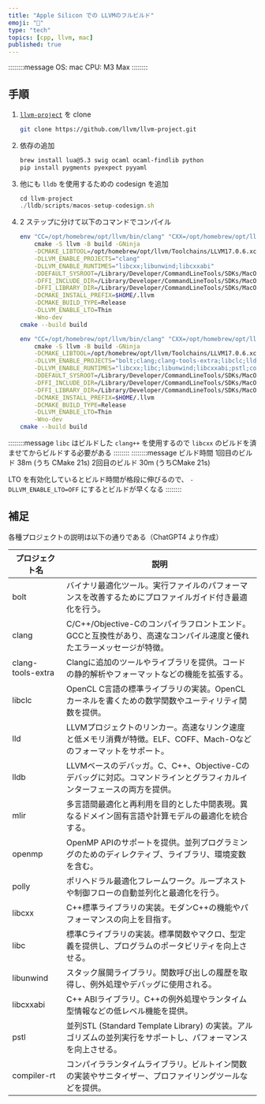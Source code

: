 ```yaml
---
title: "Apple Silicon での LLVMのフルビルド"
emoji: "📔"
type: "tech"
topics: [cpp, llvm, mac]
published: true
---
```


::::::::message
OS: mac
CPU: M3 Max
::::::::

## 手順

1. [`llvm-project`](https://github.com/llvm/llvm-project) を clone

    ```bash
    git clone https://github.com/llvm/llvm-project.git
    ```
1. 依存の追加

    ```bash
    brew install lua@5.3 swig ocaml ocaml-findlib python
    pip install pygments pyexpect pyyaml
    ```
1. 他にも `lldb` を使用するための codesign を追加

    ```javascript
    cd llvm-project
    ./lldb/scripts/macos-setup-codesign.sh
    ```
1. 2 ステップに分けて以下のコマンドでコンパイル

    ```bash
    env "CC=/opt/homebrew/opt/llvm/bin/clang" "CXX=/opt/homebrew/opt/llvm/bin/clang++"                        \
        cmake -S llvm -B build -GNinja                                                                        \
        -DCMAKE_LIBTOOL=/opt/homebrew/opt/llvm/Toolchains/LLVM17.0.6.xctoolchain/usr/bin/llvm-libtool-darwin  \
        -DLLVM_ENABLE_PROJECTS="clang"                                                                        \
        -DLLVM_ENABLE_RUNTIMES="libcxx;libunwind;libcxxabi"                                                   \
        -DDEFAULT_SYSROOT=/Library/Developer/CommandLineTools/SDKs/MacOSX14.sdk/                              \
        -DFFI_INCLUDE_DIR=/Library/Developer/CommandLineTools/SDKs/MacOSX14.sdk/usr/include/ffi               \
        -DFFI_LIBRARY_DIR=/Library/Developer/CommandLineTools/SDKs/MacOSX14.sdk/usr/lib                       \
        -DCMAKE_INSTALL_PREFIX=$HOME/.llvm                                                                    \
        -DCMAKE_BUILD_TYPE=Release                                                                            \
        -DLLVM_ENABLE_LTO=Thin                                                                                \
        -Wno-dev
    cmake --build build
    ```
    ```bash
    env "CC=/opt/homebrew/opt/llvm/bin/clang" "CXX=/opt/homebrew/opt/llvm/bin/clang++"                        \
        cmake -S llvm -B build -GNinja                                                                        \
        -DCMAKE_LIBTOOL=/opt/homebrew/opt/llvm/Toolchains/LLVM17.0.6.xctoolchain/usr/bin/llvm-libtool-darwin  \
        -DLLVM_ENABLE_PROJECTS="bolt;clang;clang-tools-extra;libclc;lld;lldb;mlir;openmp;polly"               \
        -DLLVM_ENABLE_RUNTIMES="libcxx;libc;libunwind;libcxxabi;pstl;compiler-rt"                             \
        -DDEFAULT_SYSROOT=/Library/Developer/CommandLineTools/SDKs/MacOSX14.sdk/                              \
        -DFFI_INCLUDE_DIR=/Library/Developer/CommandLineTools/SDKs/MacOSX14.sdk/usr/include/ffi               \
        -DFFI_LIBRARY_DIR=/Library/Developer/CommandLineTools/SDKs/MacOSX14.sdk/usr/lib                       \
        -DCMAKE_INSTALL_PREFIX=$HOME/.llvm                                                                    \
        -DCMAKE_BUILD_TYPE=Release                                                                            \
        -DLLVM_ENABLE_LTO=Thin                                                                                \
        -Wno-dev
    cmake --build build
    ```

::::::::message
`libc` はビルドした `clang++` を使用するので `libcxx` のビルドを済ませてからビルドする必要がある
::::::::
::::::::message
ビルド時間
1回目のビルド 38m (うち CMake 21s)
2回目のビルド 30m (うちCMake 21s)

LTO を有効化しているとビルド時間が格段に伸びるので、 `-DLLVM_ENABLE_LTO=OFF` にするとビルドが早くなる
::::::::

## 補足

各種プロジェクトの説明は以下の通りである（ChatGPT4 より作成）

| プロジェクト名 | 説明 |
|---|---|
| bolt | バイナリ最適化ツール。実行ファイルのパフォーマンスを改善するためにプロファイルガイド付き最適化を行う。 |
| clang | C/C++/Objective-Cのコンパイラフロントエンド。GCCと互換性があり、高速なコンパイル速度と優れたエラーメッセージが特徴。 |
| clang-tools-extra | Clangに追加のツールやライブラリを提供。コードの静的解析やフォーマットなどの機能を拡張する。 |
| libclc | OpenCL C言語の標準ライブラリの実装。OpenCLカーネルを書くための数学関数やユーティリティ関数を提供。 |
| lld | LLVMプロジェクトのリンカー。高速なリンク速度と低メモリ消費が特徴。ELF、COFF、Mach-Oなどのフォーマットをサポート。 |
| lldb | LLVMベースのデバッガ。C、C++、Objective-Cのデバッグに対応。コマンドラインとグラフィカルインターフェースの両方を提供。 |
| mlir | 多言語間最適化と再利用を目的とした中間表現。異なるドメイン固有言語や計算モデルの最適化を統合する。 |
| openmp | OpenMP APIのサポートを提供。並列プログラミングのためのディレクティブ、ライブラリ、環境変数を含む。 |
| polly | ポリヘドラル最適化フレームワーク。ループネストや制御フローの自動並列化と最適化を行う。 |
| libcxx | C++標準ライブラリの実装。モダンC++の機能やパフォーマンスの向上を目指す。 |
| libc | 標準Cライブラリの実装。標準関数やマクロ、型定義を提供し、プログラムのポータビリティを向上させる。 |
| libunwind | スタック展開ライブラリ。関数呼び出しの履歴を取得し、例外処理やデバッグに使用される。 |
| libcxxabi | C++ ABIライブラリ。C++の例外処理やランタイム型情報などの低レベル機能を提供。 |
| pstl | 並列STL (Standard Template Library) の実装。アルゴリズムの並列実行をサポートし、パフォーマンスを向上させる。 |
| compiler-rt | コンパイラランタイムライブラリ。ビルトイン関数の実装やサニタイザー、プロファイリングツールなどを提供。 |